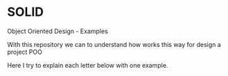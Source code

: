 # SOLID
Object Oriented Design - Examples

With this repository we can to understand how works this way for design a project POO

Here I try to explain each letter below with one example.